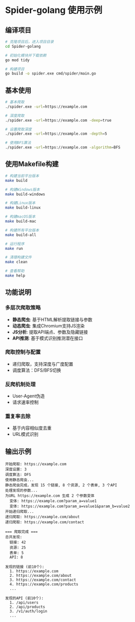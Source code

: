 # Spider-golang 使用示例

## 编译项目

```bash
# 克隆项目后，进入项目目录
cd Spider-golang

# 初始化模块并下载依赖
go mod tidy

# 构建项目
go build -o spider.exe cmd/spider/main.go
```

## 基本使用

```bash
# 基本爬取
./spider.exe -url=https://example.com

# 深度爬取
./spider.exe -url=https://example.com -deep=true

# 设置爬取深度
./spider.exe -url=https://example.com -depth=5

# 使用BFS算法
./spider.exe -url=https://example.com -algorithm=BFS
```

## 使用Makefile构建

```bash
# 构建当前平台版本
make build

# 构建Windows版本
make build-windows

# 构建Linux版本
make build-linux

# 构建macOS版本
make build-mac

# 构建所有平台版本
make build-all

# 运行程序
make run

# 清理构建文件
make clean

# 查看帮助
make help
```

## 功能说明

### 多层次爬取策略
- **静态爬虫**: 基于HTML解析提取链接与参数
- **动态爬虫**: 集成Chromium支持JS渲染
- **JS分析**: 提取API端点、参数及隐藏链接
- **API推测**: 基于模式识别推测潜在接口

### 爬取控制与配置
- 递归爬取，支持深度与广度配置
- 调度算法：DFS/BFS切换

### 反爬机制处理
- User-Agent伪造
- 请求速率控制

### 重复率去除
- 基于内容相似度去重
- URL模式识别

## 输出示例

```
开始爬取: https://example.com
深度设置: 3
调度算法: DFS
使用静态爬虫...
静态爬虫完成，发现 15 个链接, 8 个资源, 2 个表单, 3 个API
处理发现的参数...
为URL https://example.com 生成 2 个参数变体
  变体: https://example.com?param_a=value1
  变体: https://example.com?param_a=value1&param_b=value2
开始递归爬取...
递归爬取: https://example.com/about
递归爬取: https://example.com/contact

=== 爬取完成 ===
总共发现:
  链接: 42
  资源: 25
  表单: 5
  API: 8

发现的链接 (前10个):
  1. https://example.com
  2. https://example.com/about
  3. https://example.com/contact
  4. https://example.com/products
  ...

发现的API (前10个):
  1. /api/users
  2. /api/products
  3. /v1/auth/login
  ...
```
